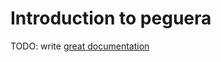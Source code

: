 # Introduction to peguera

TODO: write [great documentation](http://jacobian.org/writing/what-to-write/)
